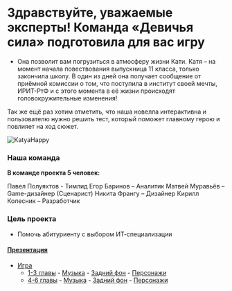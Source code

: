 # Здравствуйте, уважаемые эксперты! Команда «Девичья сила» подготовила для вас игру

- Она позволит вам погрузиться в атмосферу жизни Кати. Катя – на момент начала повествования выпускница 11 класса, только закончила школу.
  В один из дней она получает сообщение от приёмной комиссии о том, что поступила в институт своей мечты, ИРИТ-РтФ и с этого момента в её жизни происходят головокружительные изменения!

Так же ещё раз хотим отметить, что наша новелла интерактивна и
пользователю нужно решить тест, который поможет главному герою и повлияет на ход сюжет.

![KatyaHappy](https://github.com/PandaST47/RenPY-Game-URFU/assets/152496661/abc67157-ff0b-43c9-aff4-3bc09335e093)

### Наша команда

**В команде проекта 5 человек:**

Павел Полуяхтов - Тимлид
Егор Баринов – Аналитик
Матвей Муравьёв – Game-дизайнер (Сценарист)
Никита Франгу – Дизайнер
Кирилл Колесник – Разработчик

### Цель проекта

- Помочь абитуриенту с выбором ИТ-специализации

#### [Презентация](https://vk.com/doc297912046_674511817?hash=xvjDAtajbegA3hXU4AviyGB7qljYwr2WObFq9oBrero&dl=cizM0l4UpLB26uC9eETw8GSs8uZt3Ej5GAV316iALM4)

- [Игра](https://github.com/PandaST47/RenPY-Game-URFU/releases/tag/Final)
  - [1-3 главы](https://github.com/PandaST47/RenPY-Game-URFU/tree/main/1-3%20chapter/1-3%20chapter%20music)
         - [Музыка](https://github.com/PandaST47/RenPY-Game-URFU/tree/main/1-3%20chapter/1-3%20chapter%20music)
         - [Задний фон](https://github.com/PandaST47/RenPY-Game-URFU/tree/main/1-3%20chapter/1-3%20chapter%20background)
         - [Персонажи](https://github.com/PandaST47/RenPY-Game-URFU/tree/main/1-3%20chapter/characters%201-3%20chapter)
  - [4-6 главы](https://github.com/PandaST47/RenPY-Game-URFU/tree/main/4-6chapter)
         - [Музыка](https://github.com/PandaST47/RenPY-Game-URFU/tree/main/4-6chapter/4-6%20chapter%20music)
         -  [Задний фон](https://github.com/PandaST47/RenPY-Game-URFU/tree/main/4-6chapter/4-6%20chapter%20background)
         -  [Персонажи](https://github.com/PandaST47/RenPY-Game-URFU/tree/main/4-6chapter/4-6%20characters)
